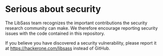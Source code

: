 Serious about security
======================

The LibSass team recognizes the important contributions the security research
community can make. We therefore encourage reporting security issues with the
code contained in this repository.

If you believe you have discovered a security vulnerability, please report it at
https://hackerone.com/libsass instead of GitHub.

